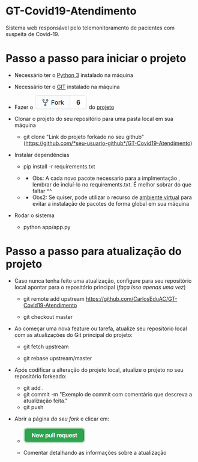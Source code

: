 # GT-Covid19-Atendimento
Sistema web responsável pelo telemonitoramento de pacientes com suspeita de Covid-19.

# Passo a passo para iniciar o projeto
- Necessário ter o [Python 3](https://www.python.org/downloads/) instalado na máquina

- Necessário ter o [GIT](https://git-scm.com/downloads) instalado na máquina

- Fazer o ![Fork](https://raw.githubusercontent.com/carlosbazilio/github-images/master/fork.png) do [projeto](https://github.com/CarlosEduAC/GT-Covid19-Atendimento) 

- Clonar o projeto do seu repositório para uma pasta local em sua máquina

    - git clone "Link do projeto forkado no seu github" (https://github.com/*seu-usuario-github*/GT-Covid19-Atendimento)

- Instalar dependências

    - pip install -r requirements.txt

    - * Obs: A cada novo pacote necessario para a implmentação , lembrar de incluí-lo no requirements.txt. É melhor sobrar do que faltar ^^

    - * Obs2: Se quiser, pode utilizar o recurso de [ambiente virtual](https://docs.python-guide.org/dev/virtualenvs/#lower-level-virtualenv) para evitar a instalação de pacotes de forma global em sua máquina

- Rodar o sistema

    - python app/app.py

# Passo a passo para atualização do projeto

- Caso nunca tenha feito uma atualização, configure para seu repositório local apontar para o repositório principal (*faça isso apenas uma vez*)

    - git remote add upstream https://github.com/CarlosEduAC/GT-Covid19-Atendimento

    - git checkout master 

- Ao começar uma nova feature ou tarefa, atualize seu repositório local com as atualizações do Git principal do projeto:

    - git fetch upstream 

    - git rebase upstream/master

- Após codificar a alteração do projeto local, atualize o projeto no seu repositório forkeado:

    - git add .
    - git commit -m "Exemplo de commit com comentário que descreva a atualização feita."
    - git push

- Abrir a página *do seu fork* e clicar em:
    
    - ![New pull request](https://raw.githubusercontent.com/carlosbazilio/github-images/master/pr.png)

    - Comentar detalhando as informações sobre a atualização
